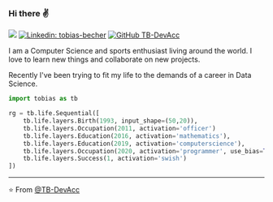 ### Hi there :v:

[![](https://img.shields.io/badge/Gmail-TPB.DevAcc%40gmail.com-red?logo=Gmail)](mailto:TPB.DevAcc@gmail.com)
[![Linkedin: tobias-becher](https://img.shields.io/badge/-tobiasbecher-blue?style=flat-square&logo=Linkedin&logoColor=white&link=https://www.linkedin.com/in/tobias-becher/)](https://www.linkedin.com/in/tobias-becher/)
[![GitHub TB-DevAcc](https://img.shields.io/github/followers/tb-devacc?label=follow&style=social)](https://github.com/TB-DevAcc)

I am a Computer Science and sports enthusiast living around the world. I love to learn new things and collaborate on new projects. 

Recently I've been trying to fit my life to the demands of a career in Data Science.

```python
import tobias as tb

rg = tb.life.Sequential([
    tb.life.layers.Birth(1993, input_shape=(50,20)),
    tb.life.layers.Occupation(2011, activation='officer')
    tb.life.layers.Education(2016, activation='mathematics'),
    tb.life.layers.Education(2019, activation='computerscience'),
    tb.life.layers.Occupation(2020, activation='programmer', use_bias=True, kernel_initializer='coderschool'),
    tb.life.layers.Success(1, activation='swish')
])
```

---

⭐️ From [@TB-DevAcc](https://github.com/tb-devacc)
